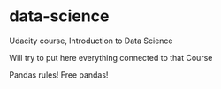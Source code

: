 # data-science
Udacity course, Introduction to Data Science

Will try to put here everything connected to that Course

Pandas rules!
Free pandas!
